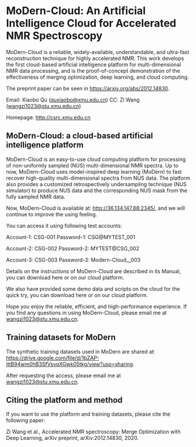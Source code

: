 # MoDern-Cloud: An Artificial Intelligence Cloud for Accelerated NMR Spectroscopy
MoDern-Cloud is a reliable, widely-available, understandable, and ultra-fast reconstruction technique for highly accelerated NMR. This work develops the first cloud-based artificial intelligence platform for multi-dimensional NMR data processing, and is the proof-of-concept demonstration of the effectiveness of merging optimization, deep learning, and cloud computing.

The preprint paper can be seen in https://arxiv.org/abs/2012.14830.

Email: Xiaobo Qu (quxiaobo@xmu.edu.cn) CC: Zi Wang (wangzi1023@stu.xmu.edu.cn)

Homepage: http://csrc.xmu.edu.cn


## MoDern-Cloud: a cloud-based artificial intelligence platform
MoDern-Cloud is an easy-to-use cloud computing platform for processing of non-uniformly sampled (NUS) multi-dimensional NMR spectra.
Up to now, MoDern-Cloud uses model-inspired deep learning (MoDern) to fast recover high-quality multi-dimensional spectra from NUS data.
The platform also provides a customized retrospectively undersampling technique (NUS simulator) to produce NUS data and the corresponding NUS mask from the fully sampled NMR data.

Now, MoDern-Cloud is available at: http://36.134.147.88:2345/, and we will continue to improve the using feeling.

You can access it using following test accounts:

Account-1: CSG-001 Password-1: CSG@MYTEST_001

Account-2: CSG-002 Password-2: MYTEST@CSG_002

Account-3: CSG-003 Password-3: Modern-Cloud__003

Details on the instructions of MoDern-Cloud are described in its Manual, you can download here or on our cloud platform. 

We also have provided some demo data and scripts on the cloud for the quick try, you can download here or on our cloud platform.

Hope you enjoy the reliable, efficient, and high-performance experience. If you find any questions in using MoDern-Cloud, please email me at wangzi1023@stu.xmu.edu.cn. 


## Training datasets for MoDern
The synthetic training datasets used in MoDern are shared at: https://drive.google.com/file/d/1bZAP-ittB94wm0hB3SfVsvqXGwk05tkg/view?usp=sharing.

After requesting the access, please email me at wangzi1023@stu.xmu.edu.cn.


## Citing the platform and method
If you want to use the platform and training datasets, please cite the following paper:

Zi Wang et al., Accelerated NMR spectroscopy: Merge Optimization with Deep Learning, arXiv preprint, arXiv:2012.14830, 2020.
